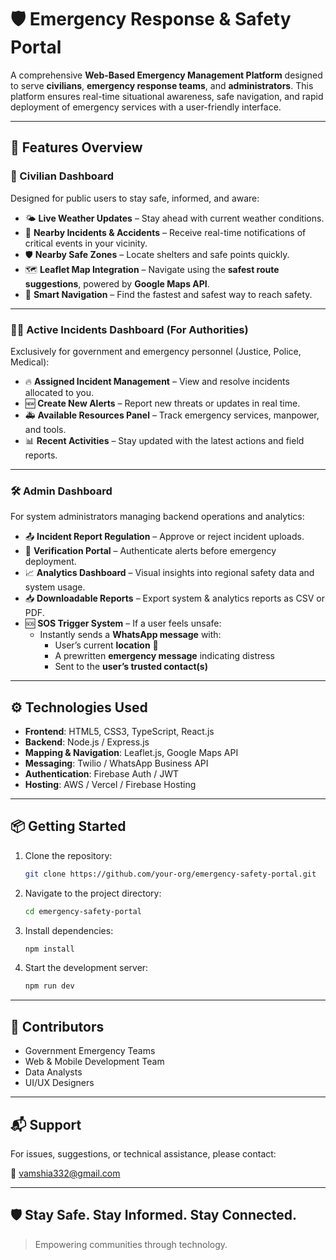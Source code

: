 
# 🛡️ Emergency Response & Safety Portal

A comprehensive **Web-Based Emergency Management Platform** designed to serve **civilians**, **emergency response teams**, and **administrators**. This platform ensures real-time situational awareness, safe navigation, and rapid deployment of emergency services with a user-friendly interface.

---

## 🚀 Features Overview

### 👤 Civilian Dashboard

Designed for public users to stay safe, informed, and aware:

- 🌤️ **Live Weather Updates** – Stay ahead with current weather conditions.
- 🚨 **Nearby Incidents & Accidents** – Receive real-time notifications of critical events in your vicinity.
- 🛡️ **Nearby Safe Zones** – Locate shelters and safe points quickly.
- 🗺️ **Leaflet Map Integration** – Navigate using the **safest route suggestions**, powered by **Google Maps API**.
- 🧭 **Smart Navigation** – Find the fastest and safest way to reach safety.

---

### 🧑‍✈️ Active Incidents Dashboard (For Authorities)

Exclusively for government and emergency personnel (Justice, Police, Medical):

- 🔥 **Assigned Incident Management** – View and resolve incidents allocated to you.
- 🆕 **Create New Alerts** – Report new threats or updates in real time.
- 🚑 **Available Resources Panel** – Track emergency services, manpower, and tools.
- 📊 **Recent Activities** – Stay updated with the latest actions and field reports.

---

### 🛠️ Admin Dashboard

For system administrators managing backend operations and analytics:

- 📤 **Incident Report Regulation** – Approve or reject incident uploads.
- 🧾 **Verification Portal** – Authenticate alerts before emergency deployment.
- 📈 **Analytics Dashboard** – Visual insights into regional safety data and system usage.
- 📥 **Downloadable Reports** – Export system & analytics reports as CSV or PDF.
- 🆘 **SOS Trigger System** – If a user feels unsafe:
  - Instantly sends a **WhatsApp message** with:
    - User’s current **location** 📍
    - A prewritten **emergency message** indicating distress
    - Sent to the **user’s trusted contact(s)**

---

## ⚙️ Technologies Used

- **Frontend**: HTML5, CSS3, TypeScript, React.js
- **Backend**: Node.js / Express.js
- **Mapping & Navigation**: Leaflet.js, Google Maps API
- **Messaging**: Twilio / WhatsApp Business API
- **Authentication**: Firebase Auth / JWT
- **Hosting**: AWS / Vercel / Firebase Hosting

---

## 📦 Getting Started

1. Clone the repository:
   ```bash
   git clone https://github.com/your-org/emergency-safety-portal.git
   ```
2. Navigate to the project directory:
   ```bash
   cd emergency-safety-portal
   ```
3. Install dependencies:
   ```bash
   npm install
   ```
4. Start the development server:
   ```bash
   npm run dev
   ```

---

## 🤝 Contributors

- Government Emergency Teams
- Web & Mobile Development Team
- Data Analysts
- UI/UX Designers

---

## 📬 Support

For issues, suggestions, or technical assistance, please contact:

📧 vamshia332@gmail.com

---

## 🛡️ Stay Safe. Stay Informed. Stay Connected.

> Empowering communities through technology.
